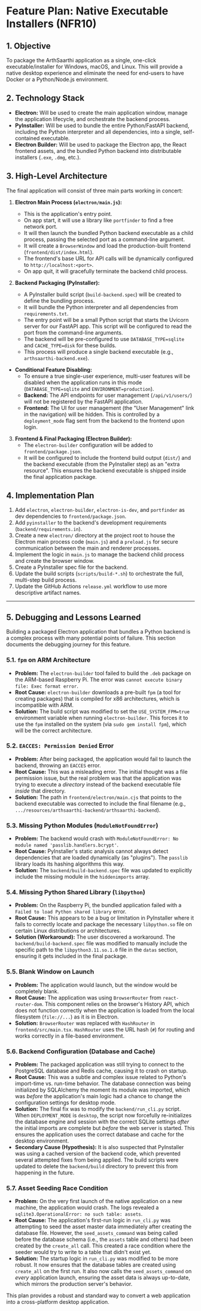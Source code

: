 # Feature Plan: Native Executable Installers (NFR10)

## 1. Objective

To package the ArthSaarthi application as a single, one-click executable/installer for Windows, macOS, and Linux. This will provide a native desktop experience and eliminate the need for end-users to have Docker or a Python/Node.js environment.

## 2. Technology Stack

*   **Electron:** Will be used to create the main application window, manage the application lifecycle, and orchestrate the backend process.
*   **PyInstaller:** Will be used to bundle the entire Python/FastAPI backend, including the Python interpreter and all dependencies, into a single, self-contained executable.
*   **Electron Builder:** Will be used to package the Electron app, the React frontend assets, and the bundled Python backend into distributable installers (`.exe`, `.dmg`, etc.).

## 3. High-Level Architecture

The final application will consist of three main parts working in concert:

1.  **Electron Main Process (`electron/main.js`):**
    *   This is the application's entry point.
    *   On app start, it will use a library like `portfinder` to find a free network port.
    *   It will then launch the bundled Python backend executable as a child process, passing the selected port as a command-line argument.
    *   It will create a `BrowserWindow` and load the production-built frontend (`frontend/dist/index.html`).
    *   The frontend's base URL for API calls will be dynamically configured to `http://localhost:<port>`.
    *   On app quit, it will gracefully terminate the backend child process.

2.  **Backend Packaging (PyInstaller):**
    *   A PyInstaller build script (`build-backend.spec`) will be created to define the bundling process.
    *   It will bundle the Python interpreter and all dependencies from `requirements.txt`.
    *   The entry point will be a small Python script that starts the Uvicorn server for our FastAPI app. This script will be configured to read the port from the command-line arguments.
    *   The backend will be pre-configured to use `DATABASE_TYPE=sqlite` and `CACHE_TYPE=disk` for these builds.
    *   This process will produce a single backend executable (e.g., `arthsaarthi-backend.exe`).

*   **Conditional Feature Disabling:**
    *   To ensure a true single-user experience, multi-user features will be disabled when the application runs in this mode (`DATABASE_TYPE=sqlite` and `ENVIRONMENT=production`).
    *   **Backend:** The API endpoints for user management (`/api/v1/users/`) will not be registered by the FastAPI application.
    *   **Frontend:** The UI for user management (the "User Management" link in the navigation) will be hidden. This is controlled by a `deployment_mode` flag sent from the backend to the frontend upon login.

3.  **Frontend & Final Packaging (Electron Builder):**
    *   The `electron-builder` configuration will be added to `frontend/package.json`.
    *   It will be configured to include the frontend build output (`dist/`) and the backend executable (from the PyInstaller step) as an "extra resource". This ensures the backend executable is shipped inside the final application package.

## 4. Implementation Plan

1.  Add `electron`, `electron-builder`, `electron-is-dev`, and `portfinder` as dev dependencies to `frontend/package.json`.
2.  Add `pyinstaller` to the backend's development requirements (`backend/requirements.in`).
3.  Create a new `electron/` directory at the project root to house the Electron main process code (`main.js`) and a `preload.js` for secure communication between the main and renderer processes.
4.  Implement the logic in `main.js` to manage the backend child process and create the browser window.
5.  Create a PyInstaller spec file for the backend.
6.  Update the build scripts (`scripts/build-*.sh`) to orchestrate the full, multi-step build process.
7.  Update the GitHub Actions `release.yml` workflow to use more descriptive artifact names.

---

## 5. Debugging and Lessons Learned

Building a packaged Electron application that bundles a Python backend is a complex process with many potential points of failure. This section documents the debugging journey for this feature.

### 5.1. `fpm` on ARM Architecture

*   **Problem:** The `electron-builder` tool failed to build the `.deb` package on the ARM-based Raspberry Pi. The error was `cannot execute binary file: Exec format error`.
*   **Root Cause:** `electron-builder` downloads a pre-built `fpm` (a tool for creating packages) that is compiled for x86 architectures, which is incompatible with ARM.
*   **Solution:** The build script was modified to set the `USE_SYSTEM_FPM=true` environment variable when running `electron-builder`. This forces it to use the `fpm` installed on the system (via `sudo gem install fpm`), which will be the correct architecture.

### 5.2. `EACCES: Permission Denied` Error

*   **Problem:** After being packaged, the application would fail to launch the backend, throwing an `EACCES` error.
*   **Root Cause:** This was a misleading error. The initial thought was a file permission issue, but the real problem was that the application was trying to execute a *directory* instead of the backend executable file *inside* that directory.
*   **Solution:** The path in `frontend/electron/main.cjs` that points to the backend executable was corrected to include the final filename (e.g., `.../resources/arthsaarthi-backend/arthsaarthi-backend`).

### 5.3. Missing Python Modules (`ModuleNotFoundError`)

*   **Problem:** The backend would crash with `ModuleNotFoundError: No module named 'passlib.handlers.bcrypt'`.
*   **Root Cause:** PyInstaller's static analysis cannot always detect dependencies that are loaded dynamically (as "plugins"). The `passlib` library loads its hashing algorithms this way.
*   **Solution:** The `backend/build-backend.spec` file was updated to explicitly include the missing module in the `hiddenimports` array.

### 5.4. Missing Python Shared Library (`libpython`)

*   **Problem:** On the Raspberry Pi, the bundled application failed with a `Failed to load Python shared library` error.
*   **Root Cause:** This appears to be a bug or limitation in PyInstaller where it fails to correctly locate and package the necessary `libpython.so` file on certain Linux distributions or architectures.
*   **Solution (Workaround):** The user discovered a workaround. The `backend/build-backend.spec` file was modified to manually include the specific path to the `libpython3.11.so.1.0` file in the `datas` section, ensuring it gets included in the final package.

### 5.5. Blank Window on Launch

*   **Problem:** The application would launch, but the window would be completely blank.
*   **Root Cause:** The application was using `BrowserRouter` from `react-router-dom`. This component relies on the browser's History API, which does not function correctly when the application is loaded from the local filesystem (`file://...`) as it is in Electron.
*   **Solution:** `BrowserRouter` was replaced with `HashRouter` in `frontend/src/main.tsx`. `HashRouter` uses the URL hash (`#`) for routing and works correctly in a file-based environment.

### 5.6. Backend Configuration (Database and Cache)

*   **Problem:** The packaged application was still trying to connect to the PostgreSQL database and Redis cache, causing it to crash on startup.
*   **Root Cause:** This was a subtle and complex issue related to Python's import-time vs. run-time behavior. The database connection was being initialized by SQLAlchemy the moment its module was imported, which was *before* the application's main logic had a chance to change the configuration settings for desktop mode.
*   **Solution:** The final fix was to modify the `backend/run_cli.py` script. When `DEPLOYMENT_MODE` is `desktop`, the script now forcefully re-initializes the database engine and session with the correct SQLite settings *after* the initial imports are complete but *before* the web server is started. This ensures the application uses the correct database and cache for the desktop environment.
*   **Secondary Cause (Hypothesis):** It is also suspected that PyInstaller was using a cached version of the backend code, which prevented several attempted fixes from being applied. The build scripts were updated to delete the `backend/build` directory to prevent this from happening in the future.

### 5.7. Asset Seeding Race Condition

*   **Problem:** On the very first launch of the native application on a new machine, the application would crash. The logs revealed a `sqlite3.OperationalError: no such table: assets`.
*   **Root Cause:** The application's first-run logic in `run_cli.py` was attempting to seed the asset master data immediately after creating the database file. However, the `seed_assets_command` was being called before the database schema (i.e., the `assets` table and others) had been created by the `create_all` call. This created a race condition where the seeder would try to write to a table that didn't exist yet.
*   **Solution:** The startup logic in `run_cli.py` was modified to be more robust. It now ensures that the database tables are created using `create_all` on the first run. It also now calls the `seed_assets_command` on *every* application launch, ensuring the asset data is always up-to-date, which mirrors the production server's behavior.

This plan provides a robust and standard way to convert a web application into a cross-platform desktop application.
